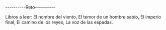 ----------Reto----------

Libros a leer: El nombre del viento, El temor de un hombre sabio, El imperio final, El camino de los reyes, La voz de las espadas.
